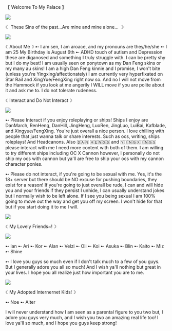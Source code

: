 【 Welcome To My Palace 】

<img src="https://static.wikia.nocookie.net/houkai-star-rail/images/e/e3/NPC_Dan_Feng.png/revision/latest/thumbnail/width/360/height/360?cb=20240624140119"> 

☾ These Sins of the past...Are mine and mine alone... ☽

<img src="https://upload-os-bbs.hoyolab.com/upload/2023/08/27/65149329/06bec582e9e6b7b3342c3dd15b080175_1406381338630912284.jpg"> 

☾About Me☽
➸ I am sen, I am aroace, and my pronouns are they/he/she
➸ I am 25 My Birthday is August 6th
➸ ADHD touch of autism and Depression these are diganosed and something I truly struggle with. I can be pretty shy but I do my best! I am usually seen on ponytown as my Dan Feng skins or my many au skins! I am a high Dan Feng kinnie and I promise, I won't bite (unless you're Yingxing/affectionately) I am currently very hyperfixated on Star Rail and XingYue/FengXing right now so. And no I will not move from the Hammock if you look at me angerily I WILL move if you are polite about it and ask me to. I do not tolerate rudeness.  

☾Interact and Do Not Interact☽

<img src="https://i.pinimg.com/originals/f5/87/0f/f5870f7389401652646ff35f40d882c0.jpg">

➸ Please Interact  if you enjoy roleplaying or ships! Ships I enjoy are DanMarch, RenHeng, DanHill, JingHeng, LuoRen, JingLuo, LuiBai, Kafblade, and Xingyue/FengXing. You're just overall a nice person. I love chilling with people that just wanna talk or share interests. Such as ocs, writing, ships roleplays! And Headcanons. Also 🇩‌🇦‌🇳‌ 🇭‌🇪‌🇳‌🇬‌🇸‌ and 🇾‌🇮‌🇳‌🇬‌🇽‌🇮‌🇳‌🇬‌🇸‌ please interact with me I need more content with both of them. I am willing to try different ships including OC X Cannon however, I personally do not ship my ocs with cannon but ya'll are free to ship your ocs with my cannon character ponies. 

➸ Please do not interact, if you're going to be sexual with me. Yes, it's the 18+ server but there should be NO excuse for pushing boundaries, they exist for a reason! If you're going to just overall be rude, I can and will hide you and your friends if they persist I unhide, I can usually understand jokes but I normally wish to be left alone. If I see you being sexual I am 100% going to move out the way and get you off my screen. I won't hide for that but if you start doing it to me I will. 

<img src="https://i.pinimg.com/736x/3e/b8/cd/3eb8cd304052d807caedcc4e39c48057.jpg">

☾My Lovely Friends~!☽

<img src="https://www.reddit.com/media?url=https%3A%2F%2Fi.redd.it%2Fthe-high-cloud-quintet-v0-ncvo623yl0rb1.png%3Fwidth%3D1193%26format%3Dpng%26auto%3Dwebp%26s%3D2a490eb7b345ce6b1ed6c500e171ea8fe9f71251&rdt=63678">

➸ Ian
➸ Ari
➸ Kor
➸ Alan
➸ Velzi
➸ Oli
➸ Koi
➸ Asuka
➸ Blin
➸ Kaito
➸ Miz
➸ Shine 

➸ I love you guys so much even if I don't talk much to a few of you guys. But I generally adore you all so much! And I wish ya'll nothing but great in your lives. I hope you all realize just how important you are to me.

<img src="https://cdn.donmai.us/original/be/63/be633bf4254dc0b2fb2ea297c5db3253.jpg">

☾My Adopted Internernet Kids!☽

➸ Noe
➸ Alter

I will never understand how I am seen as a parental figure to you two but, I adore you guys very much, and I wish you two an amazing real life too! I love ya'll so much, and I hope you guys keep strong!
